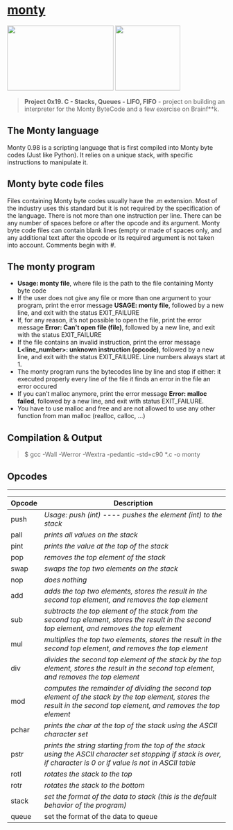# [monty](https://github.com/leulyk/monty)

<p float="left">
<img src="https://lh3.googleusercontent.com/oVJxT1yn7vwaEM8t9A5MGL6emG0j-_uqHa5H8ikWLvl6Ka-nVmUJZblqWDqPiY-S6itPLnZNgcc8rviK8AVT65l_a3zHiyctwy8=s0" width="245" height="150"/>
<img src="https://blog.holbertonschool.com/wp-content/uploads/2019/04/instagram_feed180.jpg" width = "150" height="150"/>
</p>

> **Project 0x19. C - Stacks, Queues - LIFO, FIFO** - project on building an interpreter for the Monty ByteCode and a few exercise on Brainf\*\*k.

## The Monty language

Monty 0.98 is a scripting language that is first compiled into Monty byte codes (Just like Python). It relies on a unique stack, with specific instructions to manipulate it.

## Monty byte code files

Files containing Monty byte codes usually have the .m extension. 
Most of the industry uses this standard but it is not required by the specification of the language. 
There is not more than one instruction per line. There can be any number of spaces before or after the opcode and its argument. 
Monty byte code files can contain blank lines (empty or made of spaces only, and any additional text after the opcode or its required argument is not taken into account.
Comments begin with #.

## The monty program

- **Usage: monty file**, where file is the path to the file containing Monty byte code
- If the user does not give any file or more than one argument to your program, print the error message **USAGE: monty file**, followed by a new line, and exit with the status EXIT_FAILURE
- If, for any reason, it’s not possible to open the file, print the error message **Error: Can't open file (file)**, followed by a new line, and exit with the status EXIT_FAILURE
- If the file contains an invalid instruction, print the error message **L<line_number>: unknown instruction (opcode)**, followed by a new line, and exit with the status EXIT_FAILURE. Line numbers always start at 1.
- The monty program runs the bytecodes line by line and stop if either:
    it executed properly every line of the file
    it finds an error in the file
    an error occured
- If you can’t malloc anymore, print the error message **Error: malloc failed**, followed by a new line, and exit with status EXIT_FAILURE.
- You have to use malloc and free and are not allowed to use any other function from man malloc (realloc, calloc, …)

## Compilation & Output

> $ gcc -Wall -Werror -Wextra -pedantic -std=c90 *.c -o monty

## Opcodes
***
| Opcode | Description |
| ------ | ----------- |
| push   | *Usage: push (int) ---- pushes the element (int) to the stack* |
| pall   | *prints all values on the stack* |
| pint   | *prints the value at the top of the stack* |
| pop    | *removes the top element of the stack* |
| swap   | *swaps the top two elements on the stack* |
| nop    | *does nothing* |
| add    | *adds the top two elements, stores the result in the second top element, and removes the top element* |
| sub    | *subtracts the top element of the stack from the second top element, stores the result in the second top element, and removes the top element* |
| mul    | *multiplies the top two elements, stores the result in the second top element, and removes the top element* |
| div    | *divides the second top element of the stack by the top element, stores the result in the second top element, and removes the top element* |
| mod    | *computes the remainder of dividing the second top element of the stack by the top element, stores the result in the second top element, and removes the top element* |
| pchar  | *prints the char at the top of the stack using the ASCII character set* |
| pstr   | *prints the string starting from the top of the stack using the ASCII character set stopping if stack is over, if character is 0 or if value is not in ASCII table* |
| rotl   | *rotates the stack to the top* |
| rotr   | *rotates the stack to the bottom* |
| stack  | *set the format of the data to stack (this is the default behavior of the program)* |
| queue | set the format of the data to queue
